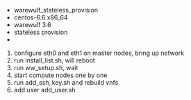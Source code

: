 * warewulf_stateless_provision
* centos-6.6 x86_64
* warewulf 3.6
* stateless provision
* 
1. configure eth0 and eth1 on master nodes, bring up network
2. run install_list.sh, will reboot 
3. run ww_setup.sh, wait
4. start compute nodes one by one
5. run add_ssh_key.sh and rebuild vnfs
6. add user add_user.sh
